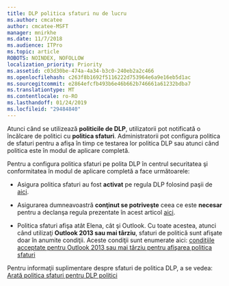 ```yaml
---
title: DLP politica sfaturi nu de lucru
ms.author: cmcatee
author: cmcatee-MSFT
manager: mnirkhe
ms.date: 11/7/2018
ms.audience: ITPro
ms.topic: article
ROBOTS: NOINDEX, NOFOLLOW
localization_priority: Priority
ms.assetid: c03d30be-474a-4a34-b3c0-240eb2a2c466
ms.openlocfilehash: c263f8b1692f5116222d753964e6a9e16eb5d1ac
ms.sourcegitcommit: e2864efcfb493b6e46b662b746661a61232bdba7
ms.translationtype: MT
ms.contentlocale: ro-RO
ms.lasthandoff: 01/24/2019
ms.locfileid: "29484840"
---
```

Atunci când se utilizează **politicile de DLP**, utilizatorii pot notificată o încălcare de politici cu **politica sfaturi**. Administratorii pot configura politica de sfaturi pentru a afişa în timp ce testarea lor politica DLP sau atunci când politica este în modul de aplicare completă. 
  
Pentru a configura politica sfaturi pe polita DLP în centrul securitatea şi conformitatea în modul de aplicare completă a face următoarele:
  
- Asigura politica sfaturi au fost **activat** pe regula DLP folosind paşii de [aici](https://docs.microsoft.com/en-us/office365/securitycompliance/use-notifications-and-policy-tips).
    
- Asigurarea dumneavoastră **conţinut se potriveşte** ceea ce este **necesar** pentru a declanşa regula prezentate în acest articol [aici](https://docs.microsoft.com/en-us/office365/securitycompliance/what-the-sensitive-information-types-look-for).
    
- Politica sfaturi afişa atât Elena, cât şi Outlook. Cu toate acestea, atunci când utilizaţi **Outlook 2013 sau mai târziu**, sfaturi de politică sunt afişate doar în anumite condiţii. Aceste condiţii sunt enumerate aici: [condiţiile acceptate pentru Outlook 2013 sau mai târziu pentru afişarea politica sfaturi](https://docs.microsoft.com/en-us/office365/securitycompliance/use-notifications-and-policy-tips#outlook-2013-and-later-supports-showing-policy-tips-for-only-some-conditions)
    
Pentru informaţii suplimentare despre sfaturi de politica DLP, a se vedea: [Arată politica sfaturi pentru DLP politici](https://docs.microsoft.com/en-us/office365/securitycompliance/use-notifications-and-policy-tips)
  

